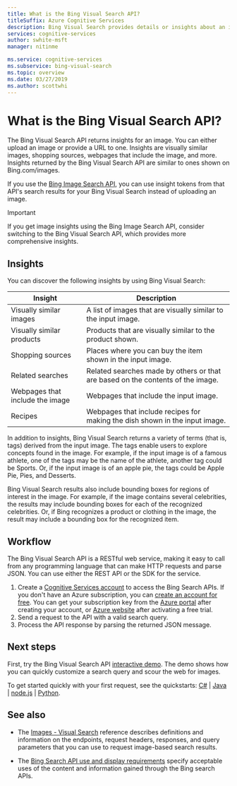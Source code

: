 ```yaml
---
title: What is the Bing Visual Search API?
titleSuffix: Azure Cognitive Services
description: Bing Visual Search provides details or insights about an image such as similar images or shopping sources.
services: cognitive-services
author: swhite-msft
manager: nitinme

ms.service: cognitive-services
ms.subservice: bing-visual-search
ms.topic: overview
ms.date: 03/27/2019
ms.author: scottwhi
---
```


# What is the Bing Visual Search API?

The Bing Visual Search API returns insights for an image. You can either upload an image or provide a URL to one. Insights are visually similar images, shopping sources, webpages that include the image, and more. Insights returned by the Bing Visual Search API are similar to ones shown on Bing.com/images.

If you use the [Bing Image Search API](../bing-image-search/overview.md), you can use insight tokens from that API's search results for your Bing Visual Search instead of uploading an image.

> [!IMPORTANT]
> If you get image insights using the Bing Image Search API, consider switching to the Bing Visual Search API, which provides more comprehensive insights.

## Insights

You can discover the following insights by using Bing Visual Search:

| Insight                              | Description |
|--------------------------------------|-------------|
| Visually similar images              | A list of images that are visually similar to the input image. |
| Visually similar products            | Products that are visually similar to the product shown.            |
| Shopping sources                     | Places where you can buy the item shown in the input image.            |
| Related searches                     | Related searches made by others or that are based on the contents of the image.            |
| Webpages that include the image     | Webpages that include the input image.            |
| Recipes                              | Webpages that include recipes for making the dish shown in the input image.            |

In addition to insights, Bing Visual Search returns a variety of terms (that is, tags) derived from the input image. The tags enable users to explore concepts found in the image. For example, if the input image is of a famous athlete, one of the tags may be the name of the athlete, another tag could be Sports. Or, if the input image is of an apple pie, the tags could be Apple Pie, Pies, and Desserts.

Bing Visual Search results also include bounding boxes for regions of interest in the image. For example, if the image contains several celebrities, the results may include bounding boxes for each of the recognized celebrities. Or, if Bing recognizes a product or clothing in the image, the result may include a bounding box for the recognized item.

## Workflow

The Bing Visual Search API is a RESTful web service, making it easy to call from any programming language that can make HTTP requests and parse JSON. You can use either the REST API or the SDK for the service.

1. Create a [Cognitive Services account](https://docs.microsoft.com/azure/cognitive-services/cognitive-services-apis-create-account) to access the Bing Search APIs. If you don't have an Azure subscription, you can [create an account for free](https://azure.microsoft.com/free/). You can get your subscription key from the [Azure portal](../cognitive-services-apis-create-account#get-the-keys-for-your-resource) after creating your account, or [Azure website](https://azure.microsoft.com/try/cognitive-services/my-apis) after activating a free trial.
2. Send a request to the API with a valid search query.
3. Process the API response by parsing the returned JSON message.

## Next steps

First, try the Bing Visual Search API [interactive demo](https://azure.microsoft.com/services/cognitive-services/bing-visual-search/).
The demo shows how you can quickly customize a search query and scour the web for images.

To get started quickly with your first request, see the quickstarts: [C#](quickstarts/csharp.md) | [Java](quickstarts/java.md) | [node.js](quickstarts/nodejs.md) | [Python](quickstarts/python.md).

## See also

* The [Images - Visual Search](https://docs.microsoft.com/rest/api/cognitiveservices/bingvisualsearch/images/visualsearch) reference describes definitions and information on the endpoints, request headers, responses, and query parameters that you can use to request image-based search results.

* The [Bing Search API use and display requirements](../bing-web-search/use-display-requirements.md) specify acceptable uses of the content and information gained through the Bing search APIs.
